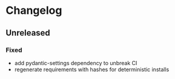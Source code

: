 # Changelog

## Unreleased
### Fixed
- add pydantic-settings dependency to unbreak CI
- regenerate requirements with hashes for deterministic installs
